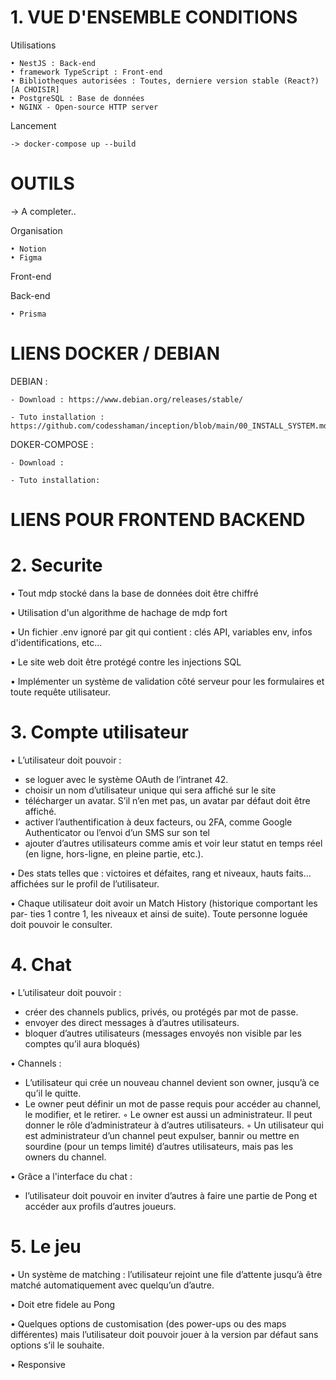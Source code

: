 
# 1. VUE D'ENSEMBLE CONDITIONS

Utilisations

    • NestJS : Back-end
    • framework TypeScript : Front-end
    • Bibliotheques autorisées : Toutes, derniere version stable (React?) [A CHOISIR]
    • PostgreSQL : Base de données
    • NGINX - Open-source HTTP server

Lancement

    -> docker-compose up --build

# OUTILS

-> A completer..

Organisation

    • Notion
    • Figma

Front-end


Back-end

    • Prisma


# LIENS DOCKER / DEBIAN

 DEBIAN :

    - Download : https://www.debian.org/releases/stable/

    - Tuto installation : https://github.com/codesshaman/inception/blob/main/00_INSTALL_SYSTEM.md

 DOKER-COMPOSE :

    - Download :

    - Tuto installation:

# LIENS POUR FRONTEND BACKEND

# 2. Securite

• Tout mdp stocké dans la base de données doit être chiffré

• Utilisation d'un algorithme de hachage de mdp fort

• Un fichier .env ignoré par git qui contient : clés API, variables env, infos d'identifications, etc...

• Le site web doit être protégé contre les injections SQL

• Implémenter un système de validation côté serveur pour les formulaires et toute requête utilisateur.

# 3. Compte utilisateur

• L’utilisateur doit pouvoir :
- se loguer avec le système OAuth de l’intranet 42.
- choisir un nom d’utilisateur unique qui sera affiché sur le site
- télécharger un avatar. S’il n’en met pas, un avatar par défaut doit être affiché.
- activer l’authentification à deux facteurs, ou 2FA, comme Google Authenticator ou l’envoi d’un SMS sur son tel
- ajouter d’autres utilisateurs comme amis et voir leur statut en temps réel (en ligne, hors-ligne, en pleine partie, etc.).

• Des stats telles que : victoires et défaites, rang et niveaux, hauts faits... affichées sur le profil de l’utilisateur.

• Chaque utilisateur doit avoir un Match History (historique comportant les par-
ties 1 contre 1, les niveaux et ainsi de suite). Toute personne loguée doit pouvoir
le consulter.

# 4. Chat

• L’utilisateur doit pouvoir :
- créer des channels publics, privés, ou protégés par mot de passe.
- envoyer des direct messages à d’autres utilisateurs.
- bloquer d’autres utilisateurs (messages envoyés non visible par les comptes qu’il aura bloqués)

• Channels :
- L’utilisateur qui crée un nouveau channel devient son owner, jusqu’à ce qu’il le quitte.
- Le owner peut définir un mot de passe requis pour accéder au channel, le modifier, et le retirer.
◦ Le owner est aussi un administrateur. Il peut donner le rôle d’administrateur à d’autres utilisateurs.
◦ Un utilisateur qui est administrateur d’un channel peut expulser, bannir ou
mettre en sourdine (pour un temps limité) d’autres utilisateurs, mais pas les
owners du channel.

• Grâce a l'interface du chat :
- l’utilisateur doit pouvoir en inviter d’autres à faire une partie de Pong et accéder aux profils d’autres
joueurs.

# 5. Le jeu

• Un système de matching : l’utilisateur rejoint une file d’attente jusqu’à être matché automatiquement avec quelqu’un d’autre.

• Doit etre fidele au Pong

• Quelques options de customisation (des power-ups ou des maps différentes) mais l’utilisateur doit pouvoir jouer à la version par défaut sans options s’il le souhaite.

• Responsive


